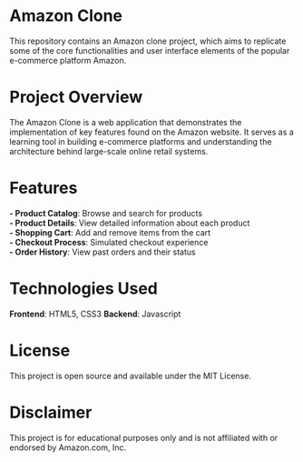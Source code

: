 # Amazon Clone
This repository contains an Amazon clone project, which aims to replicate some of the core functionalities and user interface elements of the popular e-commerce platform Amazon.
# Project Overview
The Amazon Clone is a web application that demonstrates the implementation of key features found on the Amazon website. It serves as a learning tool in building e-commerce platforms and understanding the architecture behind large-scale online retail systems.
# Features
**- Product Catalog**: Browse and search for products\
**- Product Details**: View detailed information about each product\
**- Shopping Cart**: Add and remove items from the cart\
**- Checkout Process**: Simulated checkout experience\
**- Order History**: View past orders and their status

# Technologies Used
**Frontend**: HTML5, CSS3
**Backend**: Javascript

# License
This project is open source and available under the MIT License.

# Disclaimer
This project is for educational purposes only and is not affiliated with or endorsed by Amazon.com, Inc.
